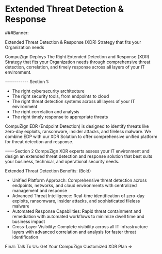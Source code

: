 Extended Threat Detection & Response
===================================
###Banner:

Extended Threat Detection & Response (XDR) Strategy that fits your Organization needs

CompuZign Deploys The Right Extended Detection and Response (XDR) Strategy that fits your Organization needs through comprehensive threat detection, correlation, and timely response across all layers of your IT environment.

------------ Section 1:
* The right cybersecurity architecture
* The right security tools, from endpoints to cloud
* The right threat detection systems across all layers of your IT environment
* The right correlation and analysis
* The right timely response to appropriate threats

CompuZign EDR (Endpoint Detection) is designed to identify threats like zero-day exploits, ransomware, insider attacks, and fileless malware. We combine EDP with our XDR Solution to offer comprehensive unified platform for threat detection and response.

-----Section 2
CompuZign XDR experts assess your IT environment and design an extended threat detection and response 
solution that best suits your business, technical, and operational security needs.

Extended Threat Detection Benefits: (Bold)

* Unified Platform Approach: Comprehensive threat detection across endpoints, networks, and cloud environments with centralized management and response
* Advanced Threat Intelligence: Real-time identification of zero-day exploits, ransomware, insider attacks, and sophisticated fileless malware
* Automated Response Capabilities: Rapid threat containment and remediation with automated workflows to minimize dwell time and business impact
* Cross-Layer Visibility: Complete visibility across all IT infrastructure layers with advanced correlation and analysis for faster threat identification

Final: 
Talk To Us: Get Your CompuZign Customized XDR Plan => 